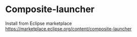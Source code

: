 Composite-launcher
==================
Install from Eclipse marketplace https://marketplace.eclipse.org/content/composite-launcher
